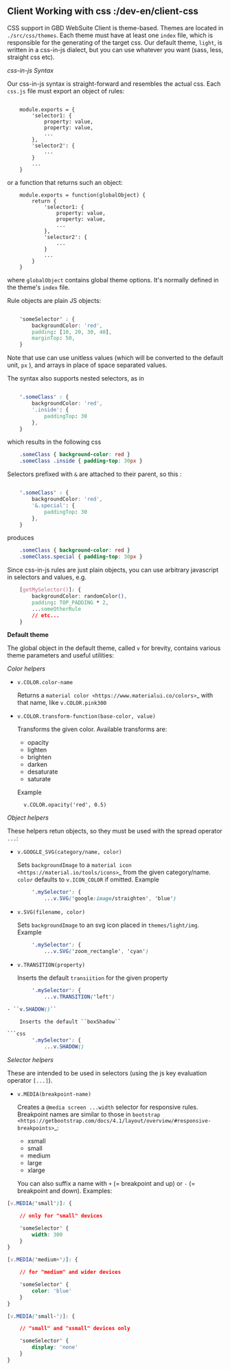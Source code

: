 ## Client Working with css :/dev-en/client-css

CSS support in GBD WebSuite Client is theme-based. Themes are located in ``./src/css/themes``. Each theme must have at least one ``index`` file, which is responsible for the generating of the target css. Our default theme, ``light``, is written in a css-in-js dialect, but you can use whatever you want (sass, less, straight css etc).

*css-in-js Syntax*

Our css-in-js syntax is straight-forward and resembles the actual css. Each ``css.js`` file must export an object of rules:

```

    module.exports = {
        'selector1: {
            property: value,
            property: value,
            ...
        },
        'selector2': {
            ...
        }
        ...
    }
```

or a function that returns such an object:

```
    module.exports = function(globalObject) {
        return {
            'selector1: {
                property: value,
                property: value,
                ...
            },
            'selector2': {
                ...
            }
            ...
        }
    }
```

where ``globalObject`` contains global theme options. It's normally defined in the theme's ``index`` file.

Rule objects are plain JS objects:

```css

    'someSelector' : {
        backgroundColor: 'red',
        padding: [10, 20, 30, 40],
        marginTop: 50,
    }
```
Note that use can use unitless values (which will be converted to the default unit, ``px`` ), and arrays in place of space separated values.

The syntax also supports nested selectors, as in

```css

    '.someClass' : {
        backgroundColor: 'red',
        '.inside': {
            paddingTop: 30
        },
    }
```

which results in the following css

```css
    .someClass { background-color: red }
    .someClass .inside { padding-top: 30px }
```

Selectors prefixed with ``&`` are attached to their parent, so this :

```css

    '.someClass' : {
        backgroundColor: 'red',
        '&.special': {
            paddingTop: 30
        },
    }
```

produces

```css
    .someClass { background-color: red }
    .someClass.special { padding-top: 30px }
```

Since css-in-js rules are just plain objects, you can use arbitrary javascript in selectors and values, e.g.

```css
    [getMySelector()]: {
        backgroundColor: randomColor(),
        padding: TOP_PADDING * 2,
        ...someOtherRule
        // etc...
    }
```

**Default theme**

The global object in the default theme, called ``v`` for brevity, contains various theme parameters and useful utilities:

*Color helpers*

- ``v.COLOR.color-name``

    Returns a `material color <https://www.materialui.co/colors>`_ with that name, like ``v.COLOR.pink300``

- ``v.COLOR.transform-function(base-color, value)``

    Transforms the given color. Available transforms are:

    - opacity
    - lighten
    - brighten
    - darken
    - desaturate
    - saturate

    Example

        v.COLOR.opacity('red', 0.5)

*Object helpers*

These helpers retun objects, so they must be used with the spread operator ``...``:

- ``v.GOOGLE_SVG(category/name, color)``

    Sets ``backgroundImage`` to a `material icon <https://material.io/tools/icons>`_ from the given category/name. ``color`` defaults to ``v.ICON_COLOR`` if omitted. Example 

```css
        '.mySelector': {
            ...v.SVG('google:image/straighten', 'blue')
```
- ``v.SVG(filename, color)``

    Sets ``backgroundImage`` to an svg icon placed in ``themes/light/img``. Example
    
```css
        '.mySelector': {
            ...v.SVG('zoom_rectangle', 'cyan')
```
- ``v.TRANSITION(property)``

    Inserts the default ``transiition`` for the given property

```css
        '.mySelector': {
            ...v.TRANSITION('left')

- ``v.SHADOW()``

    Inserts the default ``boxShadow``

```css
        '.mySelector': {
            ...v.SHADOW()
```
*Selector helpers*


These are intended to be used in selectors (using the js key evaluation operator ``[...]``).

- ``v.MEDIA(breakpoint-name)``

    Creates a ``@media screen ...width`` selector for responsive rules. Breakpoint names are similar to those in `bootstrap <https://getbootstrap.com/docs/4.1/layout/overview/#responsive-breakpoints>`_:

    - xsmall
    - small
    - medium
    - large
    - xlarge

    You can also suffix a name with ``+`` (= breakpoint and up) or ``-`` (= breakpoint and down). Examples:

```css
[v.MEDIA('small')]: {

    // only for "small" devices

    'someSelector' {
        width: 300
    }
}

[v.MEDIA('medium+')]: {

    // for "medium" and wider devices

    'someSelector' {
        color: 'blue'
    }
}

[v.MEDIA('small-')]: {

    // "small" and "xsmall" devices only

    'someSelector' {
        display: 'none'
    }
}
```